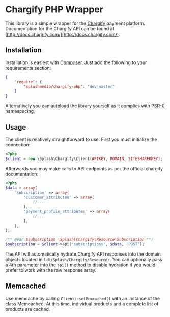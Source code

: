 Chargify PHP Wrapper
===
This library is a simple wrapper for the [Chargify](http://chargify.com/) payment platform. Documentation for the
Chargify API can be found at [http://docs.chargify.com/](http://docs.chargify.com/).

Installation
---
Installation is easiest with [Composer](http://getcomposer.org/). Just add the following to your requirements section:

```json
{
    "require": {
        "splashmedia/chargify-php": "dev-master"
    }
}
```

Alternatively you can autoload the library yourself as it complies with PSR-0 namespacing.

Usage
---
The client is relatively straightforward to use. First you must initialize the connection:

```php
<?php
$client = new \Splash\Chargify\Client(APIKEY, DOMAIN, SITESHAREDKEY);
```

Afterwards you may make calls to API endpoints as per the official chargify documentation:

```php
<?php
$data = array(
    'subscription' => array(
        'customer_attributes' => array(
            //...
        ),
        'payment_profile_attributes' => array(
            //...
        ),
    ),
);

/** @var $subscription \Splash\Chargify\Resource\Subscription **/
$subscription = $client->api('subscriptions', $data, 'POST');
```

The API will automatically hydrate Chargify API responses into the domain objects located in
`lib/Splash/Chargify/Resource/`. You can optionally pass a 4th parameter into the `api()` method to disable hydration
if you would prefer to work with the raw response array.

Memcached
---
Use memcache by calling `Client::setMemcached()` with an instance of the class Memcached. At this time, individual
products and a complete list of products are cached.